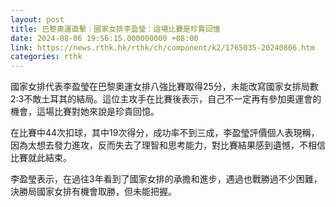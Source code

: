 ```yaml
---
layout: post
title: 巴黎奧運直擊｜國家女排李盈瑩：這場比賽是珍貴回憶
date: 2024-08-06 19:56:15.000000000 +08:00
link: https://news.rthk.hk/rthk/ch/component/k2/1765035-20240806.htm
categories: rthk
---
```


國家女排代表李盈瑩在巴黎奧運女排八強比賽取得25分，未能改寫國家女排局數2:3不敵土耳其的結局。這位主攻手在比賽後表示，自己不一定再有參加奧運會的機會，這場比賽對她來說是珍貴回憶。

在比賽中44次扣球，其中19次得分，成功率不到三成，李盈瑩評價個人表現稱，因為太想去發力進攻，反而失去了理智和思考能力，對比賽結果感到遺憾，不相信比賽就此結束。

李盈瑩表示，在過往3年看到了國家女排的承擔和進步，遇過也戰勝過不少困難，決勝局國家女排有機會取勝，但未能把握。
